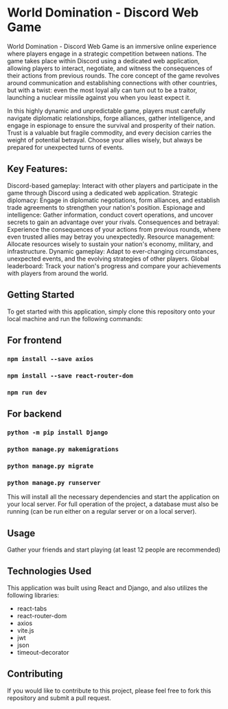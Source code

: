 # World Domination - Discord Web Game

World Domination - Discord Web Game is an immersive online experience where players engage in a strategic competition between nations. The game takes place within Discord using a dedicated web application, allowing players to interact, negotiate, and witness the consequences of their actions from previous rounds. The core concept of the game revolves around communication and establishing connections with other countries, but with a twist: even the most loyal ally can turn out to be a traitor, launching a nuclear missile against you when you least expect it.

In this highly dynamic and unpredictable game, players must carefully navigate diplomatic relationships, forge alliances, gather intelligence, and engage in espionage to ensure the survival and prosperity of their nation. Trust is a valuable but fragile commodity, and every decision carries the weight of potential betrayal. Choose your allies wisely, but always be prepared for unexpected turns of events.

## Key Features:

Discord-based gameplay: Interact with other players and participate in the game through Discord using a dedicated web application.
Strategic diplomacy: Engage in diplomatic negotiations, form alliances, and establish trade agreements to strengthen your nation's position.
Espionage and intelligence: Gather information, conduct covert operations, and uncover secrets to gain an advantage over your rivals.
Consequences and betrayal: Experience the consequences of your actions from previous rounds, where even trusted allies may betray you unexpectedly.
Resource management: Allocate resources wisely to sustain your nation's economy, military, and infrastructure.
Dynamic gameplay: Adapt to ever-changing circumstances, unexpected events, and the evolving strategies of other players.
Global leaderboard: Track your nation's progress and compare your achievements with players from around the world.

## Getting Started

To get started with this application, simply clone this repository onto your local machine and run the following commands:

## For frontend

### `npm install --save axios`

### `npm install --save react-router-dom`

### `npm run dev`

## For backend 

### `python -m pip install Django`

### `python manage.py makemigrations`

### `python manage.py migrate`

### `python manage.py runserver`

This will install all the necessary dependencies and start the application on your local server.
For full operation of the project, a database must also be running (can be run either on a regular server or on a local server).

## Usage

Gather your friends and start playing (at least 12 people are recommended)

## Technologies Used

This application was built using React and Django, and also utilizes the following libraries:

* react-tabs
* react-router-dom
* axios
* vite.js 
* jwt
* json
* timeout-decorator

## Contributing
If you would like to contribute to this project, please feel free to fork this repository and submit a pull request.